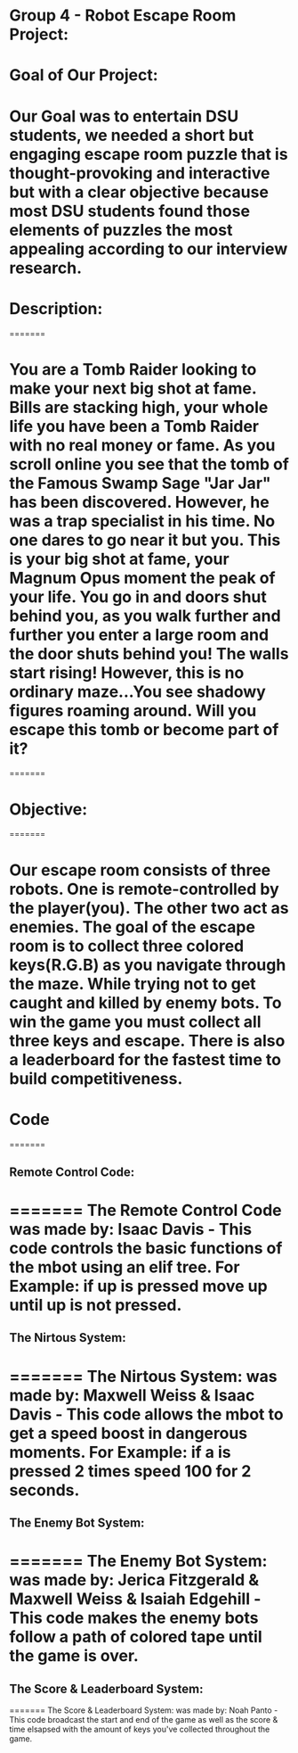 # Group 4 - Robot Escape Room Project:

# Goal of Our Project:

Our Goal was to entertain DSU students, we needed a short but engaging escape room puzzle that is thought-provoking and interactive but with a clear objective because most DSU students found those elements of puzzles the most appealing according to our interview research. 
=======
# Description:
=======
# You are a Tomb Raider looking to make your next big shot at fame. Bills are stacking high, your whole life you have been a Tomb Raider with no real money or fame. As you scroll online you see that the tomb of the Famous Swamp Sage "Jar Jar" has been discovered. However, he was a trap specialist in his time. No one dares to go near it but you. This is your big shot at fame, your Magnum Opus moment the peak of your life. You go in and doors shut behind you, as you walk further and further you enter a large room and the door shuts behind you! The walls start rising! However, this is no ordinary maze...You see shadowy figures roaming around. Will you escape this tomb or become part of it? 
=======
# Objective:
=======
# Our escape room consists of three robots. One is remote-controlled by the player(you). The other two act as enemies. The goal of the escape room is to collect three colored keys(R.G.B) as you navigate through the maze. While trying not to get caught and killed by enemy bots. To win the game you must collect all three keys and escape. There is also a leaderboard for the fastest time to build competitiveness. 
# Code
=======
## Remote Control Code:
=======
The Remote Control Code was made by: Isaac Davis - This code controls the basic functions of the mbot using an elif tree. For Example: if up is pressed move up until up is not pressed.
=======
## The Nirtous System:
=======
The Nirtous System: was made by: Maxwell Weiss & Isaac Davis - This code allows the mbot to get a speed boost in dangerous moments. For Example: if a is pressed 2 times speed 100 for 2 seconds.
=======
## The Enemy Bot System:
=======
The Enemy Bot System: was made by: Jerica Fitzgerald & Maxwell Weiss & Isaiah Edgehill - This code makes the enemy bots follow a path of colored tape until the game is over. 
=======
## The Score & Leaderboard System:
=======
The Score & Leaderboard System: was made by: Noah Panto - This code broadcast the start and end of the game as well as the score & time elsapsed with the amount of keys you've collected throughout the game.
